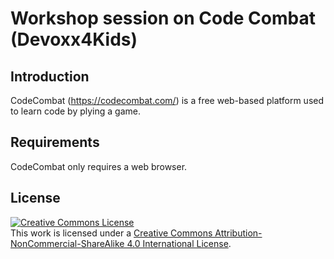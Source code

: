 # Workshop session on Code Combat (Devoxx4Kids)

## Introduction
CodeCombat (https://codecombat.com/) is a free web-based platform used to learn code by plying a game.

## Requirements
CodeCombat only requires a web browser.

## License
<a rel="license" href="http://creativecommons.org/licenses/by-nc-sa/4.0/deed.en_US"><img alt="Creative Commons License" style="border-width:0" src="http://i.creativecommons.org/l/by-nc-sa/4.0/88x31.png" /></a><br />This work is licensed under a <a rel="license" href="http://creativecommons.org/licenses/by-nc-sa/4.0/deed.en_US">Creative Commons Attribution-NonCommercial-ShareAlike 4.0 International License</a>.
